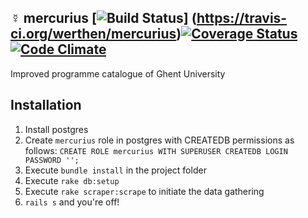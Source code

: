 ☿ mercurius [![Build Status](https://travis-ci.org/werthen/mercurius.svg?branch=master)] (https://travis-ci.org/werthen/mercurius)[![Coverage Status](https://coveralls.io/repos/github/werthen/mercurius/badge.svg?branch=master)](https://coveralls.io/github/werthen/mercurius?branch=master)[![Code Climate](https://codeclimate.com/github/werthen/mercurius/badges/gpa.svg)](https://codeclimate.com/github/werthen/mercurius)
---------

Improved programme catalogue of Ghent University

## Installation

1. Install postgres
2. Create `mercurius` role in postgres with CREATEDB permissions as follows: `CREATE ROLE mercurius WITH SUPERUSER CREATEDB LOGIN PASSWORD '';`
3. Execute `bundle install` in the project folder
4. Execute `rake db:setup`
5. Execute `rake scraper:scrape` to initiate the data gathering
6. `rails s` and you're off!
